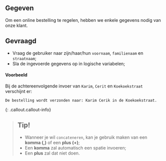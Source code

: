 ## Gegeven

Om een online bestelling te regelen, hebben we enkele gegevens nodig van onze klant.


## Gevraagd

* Vraag de gebruiker naar zijn/haar/hun `voornaam`, `familienaam` en `straatnaam`;  
* Sla de ingevoerde gegevens op in logische variabelen;


#### Voorbeeld

Bij de achtereenvolgende invoer van `Karim`, `Cerit` en `Koekoekstraat` verschijnt er:
 
```
De bestelling wordt verzonden naar: Karim Cerik in de Koekoekstraat. 
```

{: .callout.callout-info}
>## **Tip!**
>* Wanneer je wil `concateneren`, kan je gebruik maken van een **komma (,)** of een **plus (+)**;
>* Een **komma** zal automatisch een spatie invoeren;
>* Een **plus** zal dat niet doen. 
